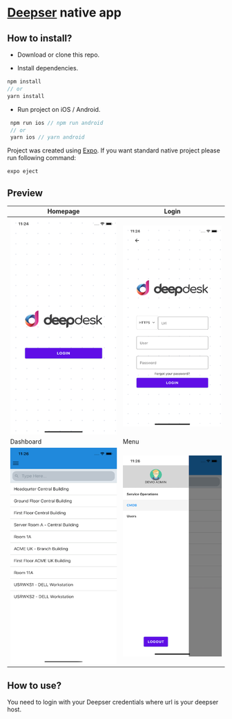 # [Deepser](https://deepser.com/) native app

## How to install?

* Download or clone this repo.

* Install dependencies.

```js
npm install
// or
yarn install
```

* Run project on iOS / Android.

```js
 npm run ios // npm run android
 // or
 yarn ios // yarn android
```

Project was created using [Expo](https://expo.io/). If you want standard native project please run following command:

```js
expo eject
```

## Preview
| Homepage | Login |
| --- | --- |
|![HomeScreen](./Images/HomeScreen.png)|![LoginScreen](./Images/LoginScreen.png)|
| Dashboard | Menu |
|![List](./Images/List.png)|![SideMenu](./Images/SideMenu.png) |


## How to use?
You need to login with your Deepser credentials where url is your deepser host.

